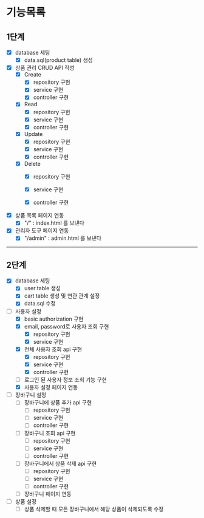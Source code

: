 # 기능목록
## 1단계

- [x] database 세팅
    - [x] data.sql(product table) 생성

- [x] 상품 관리 CRUD API 작성
    - [x] Create
        - [x] repository 구현
        - [x] service 구현
        - [x] controller 구현
    - [x] Read
        - [x] repository 구현
        - [x] service 구현
        - [x] controller 구현
    - [x] Update
        - [x] repository 구현
        - [x] service 구현
        - [x] controller 구현
    - [x] Delete
        - [x] repository 구현
        - [x] service 구현
        - [x] controller 구현


- [x] 상품 목록 페이지 연동
    - [x] "/" : index.html 를 보낸다

- [x] 관리자 도구 페이지 연동
    - [x] "/admin" : admin.html 를 보낸다

---
## 2단계

- [x] database 세팅
  - [x] user table 생성
  - [x] cart table 생성 및 연관 관계 설정
  - [x] data.sql 수정

- [ ] 사용자 설정
  - [x] basic authorization 구현
  - [x] email, password로 사용자 조회 구현
    - [x] repository 구현
    - [x] service 구현
  - [x] 전체 사용자 조회 api 구현
    - [x] repository 구현
    - [x] service 구현
    - [x] controller 구현
  - [ ] 로그인 된 사용자 정보 조회 기능 구현
  - [x] 사용자 설정 페이지 연동

- [ ] 장바구니 설정
  - [ ] 장바구니에 상품 추가 api 구현
    - [ ] repository 구현
    - [ ] service 구현
    - [ ] controller 구현
  - [ ] 장바구니 조회 api 구현
    - [ ] repository 구현
    - [ ] service 구현
    - [ ] controller 구현
  - [ ] 장바구니에서 상품 삭제 api 구현
    - [ ] repository 구현
    - [ ] service 구현
    - [ ] controller 구현
  - [ ] 장바구니 페이지 연동

- [ ] 상품 설정
  - [ ] 상품 삭제할 때 모든 장바구니에서 해당 상품이 삭제되도록 수정
